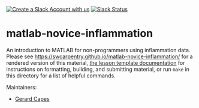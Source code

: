 [![Create a Slack Account with us](https://img.shields.io/badge/Create_Slack_Account-The_Carpentries-071159.svg)](https://swc-slack-invite.herokuapp.com/) 
 [![Slack Status](https://img.shields.io/badge/Slack_Channel-swc--matlab-E01563.svg)](https://swcarpentry.slack.com/messages/C9Y6HRS0P)

matlab-novice-inflammation
==========================

An introduction to MATLAB for non-programmers using inflammation data.
Please see <https://swcarpentry.github.io/matlab-novice-inflammation/> for a rendered version of this material,
[the lesson template documentation][lesson-example]
for instructions on formatting, building, and submitting material,
or run `make` in this directory for a list of helpful commands.

Maintainers:

* [Gerard Capes][capes_gerard]

[lesson-example]: https://carpentries.github.io/lesson-example
[capes_gerard]: http://software-carpentry.org/team/#capes_gerard
